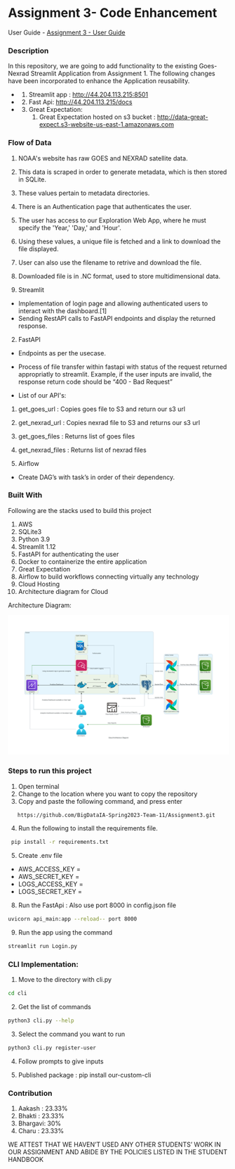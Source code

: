 # Assignment 3- Code Enhancement

User Guide - <a href="https://codelabs-preview.appspot.com/?file_id=1WuXZUl3ZoBxxDY33n4CoS1PDx_Qhr2KuQ16byUmUeMc#8">Assignment 3 - User Guide</a>


<h3> Description </h3>

In this repository, we are going to add functionality to the existing Goes-Nexrad Streamlit Application from Assignment 1.
The following changes have been incorporated to enhance the Application reusability.

* 1. Streamlit app : http://44.204.113.215:8501
 
* 2. Fast Api:  http://44.204.113.215/docs
  
* 3. Great Expectation:
     1. Great Expectation hosted on s3 bucket : http://data-great-expect.s3-website-us-east-1.amazonaws.com



<h3> Flow of Data</h3>

1. NOAA's website has raw GOES and NEXRAD satellite data.
2. This data is scraped in order to generate metadata, which is then stored in SQLite.
3. These values pertain to metadata directories.
4. There is an Authentication page that authenticates the user.
5. The user has access to our Exploration Web App, where he must specify the 'Year,' 'Day,' and 'Hour'.
6. Using these values, a unique file is fetched and a link to download the file displayed.
7. User can also use the filename to retrive and download the file.
8. Downloaded file is in .NC format, used to store multidimensional data.


1. Streamlit

* Implementation of login page and allowing authenticated users to interact with the dashboard.[1]
* Sending RestAPI calls to FastAPI endpoints and display the returned response.

2. FastAPI
* Endpoints as per the usecase.
* Process of file transfer within fastapi with status of the request returned appropriatly to streamlit. Example, if the user inputs are invalid, the response return code should be “400 - Bad Request”

* List of our API's:
 1. get_goes_url    : Copies goes file to S3 and return our s3 url 
 2. get_nexrad_url  : Copies nexrad file to S3 and returns our s3 url
 3. get_goes_files :  Returns list of goes files 
 4. get_nexrad_files :  Returns list of nexrad files 


3. Airflow
* Create DAG’s with task’s in order of their dependency.
<h3> Built With </h3>

Following are the stacks used to build this project

1. AWS
2. SQLite3
3. Python 3.9
4. Streamlit 1.12
5. FastAPI for authenticating the user
6. Docker to containerize the entire application
7. Great Expectation 
8. Airflow to build workflows connecting virtually any technology
9. Cloud Hosting
10. Architecture diagram for Cloud

Architecture Diagram:

 ![image](https://github.com/BigDataIA-Spring2023-Team-11/Assignment3/blob/main/arch-diag/cloud_architecture_diagram.png)

<h3> Steps to run this project </h3>

1. Open terminal
2. Change to the location where you want to copy the repository
3. Copy and paste the following command, and press enter
```bash
   https://github.com/BigDataIA-Spring2023-Team-11/Assignment3.git
```
4. Run the following to install the requirements file.
```bash
 pip install -r requirements.txt
```
5. Create .env file

* AWS_ACCESS_KEY = 
* AWS_SECRET_KEY = 
* LOGS_ACCESS_KEY = 
* LOGS_SECRET_KEY = 

8. Run the FastApi : Also use port 8000 in config.json file
```bash
uvicorn api_main:app --reload-- port 8000
```
9. Run the app using the command 
```bash
streamlit run Login.py
```
<h3>CLI Implementation: </h3>

1. Move to the directory with cli.py
```bash
cd cli
```
2. Get the list of commands
```bash
python3 cli.py --help 
```
3. Select the command you want to run
```bash
python3 cli.py register-user
```
4. Follow prompts to give inputs

5. Published package : pip install our-custom-cli

<h3> Contribution </h3>

1. Aakash :  23.33%  
2. Bhakti :  23.33%
3. Bhargavi: 30%
4. Charu :   23.33%

WE ATTEST THAT WE HAVEN’T USED ANY OTHER STUDENTS’ WORK IN OUR ASSIGNMENT AND ABIDE BY THE POLICIES LISTED IN THE STUDENT HANDBOOK
